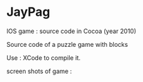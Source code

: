 # JayPag
IOS game : source code in Cocoa (year 2010)

Source code of a puzzle game with blocks

Use : XCode to compile it.

screen shots of game :
